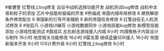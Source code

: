 #崔健奎 
红警线上bug修复
出征中战机选择功能开发
战机测试bug修改
战机中龙骨和粒子的添加
芯片中技能和振幅的开发
#熊福成 
帝国内城布局修改                                                  8
建筑解锁条件修改配合                                           8
帝国新的引导开发辅助                                           8
新的帝国任务修改                                                  8
红警战役无人机测试修改                                       8
#张启凡 
小游戏UI编写
小游戏数据同步
小游戏技能bug修改
新模型技能添加
小游戏性能测试
#聂成兵 
左右射击游戏接入内城  8小时
内城推格子内容设计与制作 16小时
地宫相关功能修改      16小时
#雷龙灏 
继续蓝叠SDK接入         16小时
帝国新版本开发          8小时
IOS计费升级             8小时
红警线上bug修改         8小时


